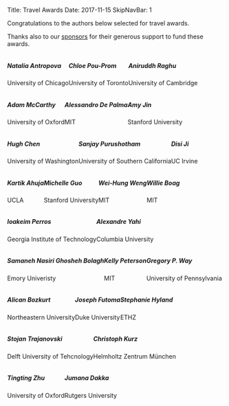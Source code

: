 Title: Travel Awards
Date: 2017-11-15
SkipNavBar: 1

<!-- THIS PAGE SRC IS AUTO GENERATED. At terminal: $ make travel_awards -->


Congratulations to the authors below selected for travel awards.

Thanks also to our <a href="sponsors.html">sponsors</a> for their generous support to fund these awards.

<div class="row display-flex" style="display:flex; display:-webkit-flex;  flex-wrap:wrap;">


<!-- 6/12 = 1/2 width on mobile, 4/12 = 1/3 screen on laptop -->
<div class="col-xs-6 col-md-4"> 
<div class="thumbnail">
    <div class="caption">
        <h5>Natalia Antropova</h5>
        <p>University of Chicago</p>
    </div>
</div>
</div>



<!-- 6/12 = 1/2 width on mobile, 4/12 = 1/3 screen on laptop -->
<div class="col-xs-6 col-md-4"> 
<div class="thumbnail">
    <div class="caption">
        <h5>Chloe Pou-Prom</h5>
        <p>University of Toronto</p>
    </div>
</div>
</div>



<!-- 6/12 = 1/2 width on mobile, 4/12 = 1/3 screen on laptop -->
<div class="col-xs-6 col-md-4"> 
<div class="thumbnail">
    <div class="caption">
        <h5>Aniruddh Raghu</h5>
        <p>University of Cambridge</p>
    </div>
</div>
</div>



<!-- 6/12 = 1/2 width on mobile, 4/12 = 1/3 screen on laptop -->
<div class="col-xs-6 col-md-4"> 
<div class="thumbnail">
    <div class="caption">
        <h5>Adam McCarthy</h5>
        <p>University of Oxford</p>
    </div>
</div>
</div>



<!-- 6/12 = 1/2 width on mobile, 4/12 = 1/3 screen on laptop -->
<div class="col-xs-6 col-md-4"> 
<div class="thumbnail">
    <div class="caption">
        <h5>Alessandro De Palma</h5>
        <p>MIT</p>
    </div>
</div>
</div>



<!-- 6/12 = 1/2 width on mobile, 4/12 = 1/3 screen on laptop -->
<div class="col-xs-6 col-md-4"> 
<div class="thumbnail">
    <div class="caption">
        <h5>Amy Jin</h5>
        <p>Stanford University</p>
    </div>
</div>
</div>



<!-- 6/12 = 1/2 width on mobile, 4/12 = 1/3 screen on laptop -->
<div class="col-xs-6 col-md-4"> 
<div class="thumbnail">
    <div class="caption">
        <h5>Hugh Chen</h5>
        <p>University of Washington</p>
    </div>
</div>
</div>



<!-- 6/12 = 1/2 width on mobile, 4/12 = 1/3 screen on laptop -->
<div class="col-xs-6 col-md-4"> 
<div class="thumbnail">
    <div class="caption">
        <h5>Sanjay Purushotham</h5>
        <p>University of Southern California</p>
    </div>
</div>
</div>



<!-- 6/12 = 1/2 width on mobile, 4/12 = 1/3 screen on laptop -->
<div class="col-xs-6 col-md-4"> 
<div class="thumbnail">
    <div class="caption">
        <h5>Disi Ji</h5>
        <p>UC Irvine</p>
    </div>
</div>
</div>



<!-- 6/12 = 1/2 width on mobile, 4/12 = 1/3 screen on laptop -->
<div class="col-xs-6 col-md-4"> 
<div class="thumbnail">
    <div class="caption">
        <h5>Kartik Ahuja</h5>
        <p>UCLA</p>
    </div>
</div>
</div>



<!-- 6/12 = 1/2 width on mobile, 4/12 = 1/3 screen on laptop -->
<div class="col-xs-6 col-md-4"> 
<div class="thumbnail">
    <div class="caption">
        <h5>Michelle Guo</h5>
        <p>Stanford University</p>
    </div>
</div>
</div>



<!-- 6/12 = 1/2 width on mobile, 4/12 = 1/3 screen on laptop -->
<div class="col-xs-6 col-md-4"> 
<div class="thumbnail">
    <div class="caption">
        <h5>Wei-Hung Weng</h5>
        <p>MIT</p>
    </div>
</div>
</div>



<!-- 6/12 = 1/2 width on mobile, 4/12 = 1/3 screen on laptop -->
<div class="col-xs-6 col-md-4"> 
<div class="thumbnail">
    <div class="caption">
        <h5>Willie Boag</h5>
        <p>MIT</p>
    </div>
</div>
</div>



<!-- 6/12 = 1/2 width on mobile, 4/12 = 1/3 screen on laptop -->
<div class="col-xs-6 col-md-4"> 
<div class="thumbnail">
    <div class="caption">
        <h5>Ioakeim Perros</h5>
        <p>Georgia Institute of Technology</p>
    </div>
</div>
</div>



<!-- 6/12 = 1/2 width on mobile, 4/12 = 1/3 screen on laptop -->
<div class="col-xs-6 col-md-4"> 
<div class="thumbnail">
    <div class="caption">
        <h5>Alexandre Yahi</h5>
        <p>Columbia University</p>
    </div>
</div>
</div>



<!-- 6/12 = 1/2 width on mobile, 4/12 = 1/3 screen on laptop -->
<div class="col-xs-6 col-md-4"> 
<div class="thumbnail">
    <div class="caption">
        <h5>Samaneh Nasiri Ghosheh Bolagh</h5>
        <p>Emory Univeristy</p>
    </div>
</div>
</div>



<!-- 6/12 = 1/2 width on mobile, 4/12 = 1/3 screen on laptop -->
<div class="col-xs-6 col-md-4"> 
<div class="thumbnail">
    <div class="caption">
        <h5>Kelly Peterson</h5>
        <p>MIT</p>
    </div>
</div>
</div>



<!-- 6/12 = 1/2 width on mobile, 4/12 = 1/3 screen on laptop -->
<div class="col-xs-6 col-md-4"> 
<div class="thumbnail">
    <div class="caption">
        <h5>Gregory P. Way</h5>
        <p>University of Pennsylvania</p>
    </div>
</div>
</div>



<!-- 6/12 = 1/2 width on mobile, 4/12 = 1/3 screen on laptop -->
<div class="col-xs-6 col-md-4"> 
<div class="thumbnail">
    <div class="caption">
        <h5>Alican Bozkurt</h5>
        <p>Northeastern University</p>
    </div>
</div>
</div>



<!-- 6/12 = 1/2 width on mobile, 4/12 = 1/3 screen on laptop -->
<div class="col-xs-6 col-md-4"> 
<div class="thumbnail">
    <div class="caption">
        <h5>Joseph Futoma</h5>
        <p>Duke University</p>
    </div>
</div>
</div>



<!-- 6/12 = 1/2 width on mobile, 4/12 = 1/3 screen on laptop -->
<div class="col-xs-6 col-md-4"> 
<div class="thumbnail">
    <div class="caption">
        <h5>Stephanie Hyland</h5>
        <p>ETHZ</p>
    </div>
</div>
</div>



<!-- 6/12 = 1/2 width on mobile, 4/12 = 1/3 screen on laptop -->
<div class="col-xs-6 col-md-4"> 
<div class="thumbnail">
    <div class="caption">
        <h5>Stojan Trajanovski</h5>
        <p>Delft University of Tehcnology</p>
    </div>
</div>
</div>



<!-- 6/12 = 1/2 width on mobile, 4/12 = 1/3 screen on laptop -->
<div class="col-xs-6 col-md-4"> 
<div class="thumbnail">
    <div class="caption">
        <h5>Christoph Kurz</h5>
        <p>Helmholtz Zentrum München</p>
    </div>
</div>
</div>



<!-- 6/12 = 1/2 width on mobile, 4/12 = 1/3 screen on laptop -->
<div class="col-xs-6 col-md-4"> 
<div class="thumbnail">
    <div class="caption">
        <h5>Tingting Zhu</h5>
        <p>University of Oxford</p>
    </div>
</div>
</div>



<!-- 6/12 = 1/2 width on mobile, 4/12 = 1/3 screen on laptop -->
<div class="col-xs-6 col-md-4"> 
<div class="thumbnail">
    <div class="caption">
        <h5>Jumana Dakka</h5>
        <p>Rutgers University</p>
    </div>
</div>
</div>

</div>
